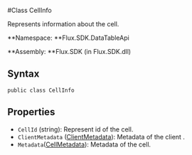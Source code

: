  #Class CellInfo

Represents information about the cell.

**Namespace: **Flux.SDK.DataTableApi

**Assembly: **Flux.SDK \(in Flux.SDK.dll\)

## Syntax

`public class CellInfo`

## Properties

* `CellId` \(string\): Represent id of the cell.
* `ClientMetadata` \([ClientMetadata](./ClientMetadata.md)\): Metadata of the client.
* `Metadata`\([CellMetadata](./CellMetadata.md)\): Metadata of the cell.
